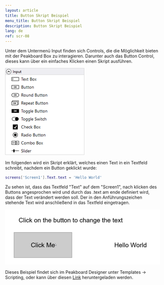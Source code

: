 ```yaml
---
layout: article
title: Button Skript Beispiel
menu_title: Button Skript Beispiel
description: Button Skript Beispiel
lang: de
ref: scr-08
---
```

Unter dem Untermenü Input finden sich Controls, die die Möglichkeit bieten mit der Peakboard Box zu interagieren.
Darunter auch das Button Control, dieses kann über ein einfaches Klicken einen Skript ausführen. 

![image_1](/assets/images/scripting/Scripting_Beispiele/Controls_Input.png)

Im folgenden wird ein Skript erklärt, welches einen Text in ein Textfeld schreibt, nachdem ein Button geklickt wurde:

```lua
screens['Screen1'].Text.text = 'Hello World'

```

Zu sehen ist, dass das Textfeld "Text" auf dem "Screen1", nach klicken des Buttons angesprochen wird und durch das .text am ende definiert wird, dass der Text verändert werden soll.
Der in den Anführungszeichen stehende Text wird anschließend in das Textfeld eingetragen.

![image_1](/assets/images/scripting/Scripting_Beispiele/ButtonSkript.png)

Dieses Beispiel findet sich im Peakboard Designer unter Templates -> Scripting, oder kann über diesen [Link](https://github.com/Peakboard/CoolStuff/raw/master/Scripts/ButtonScriptExample/ButtonScriptExample.pbmx) heruntergeladen werden.
